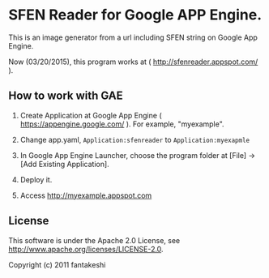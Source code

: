 # SFEN Reader for Google APP Engine.

This is an image generator from a url including SFEN string on Google App Engine.

Now (03/20/2015), this program works at ( http://sfenreader.appspot.com/ ).

## How to work with GAE

1. Create Application at Google App Engine (  https://appengine.google.com/ ). For example, "myexample".

1. Change app.yaml, `Application:sfenreader` to `Application:myexapmle`

1. In Google App Engine Launcher, choose the program folder at [File] -> [Add Existing Application].

1. Deploy it.

1. Access http://myexample.appspot.com

## License

This software is under the Apache 2.0 License, see http://www.apache.org/licenses/LICENSE-2.0.

Copyright (c) 2011 fantakeshi

